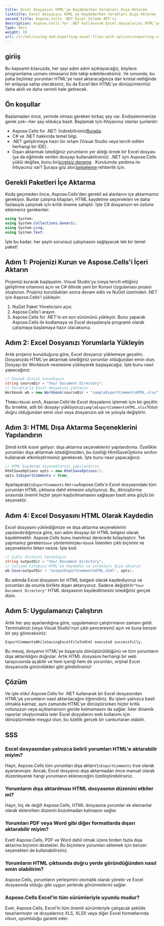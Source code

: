 ```yaml
---
title: Excel Dosyasını HTML'ye Kaydederken Yorumları Dışa Aktarma
linktitle: Excel Dosyasını HTML'ye Kaydederken Yorumları Dışa Aktarma
second_title: Aspose.Cells .NET Excel İşleme API'si
description: Aspose.Cells for .NET kullanarak Excel dosyalarını HTML'ye kaydederken yorumları kolayca nasıl dışa aktaracağınızı öğrenin. Açıklamaları korumak için bu adım adım kılavuzu izleyin.
type: docs
weight: 10
url: /tr/net/saving-and-exporting-excel-files-with-options/exporting-comments/
---
```

## giriiş
Bu kapsamlı kılavuzda, her şeyi adım adım açıklayacağız, böylece programlama uzmanı olmasanız bile takip edebileceksiniz. Ve sonunda, bu paha biçilmez yorumları HTML'ye nasıl aktaracağınıza dair kristal netliğinde bir anlayışa sahip olacaksınız, bu da Excel'den HTML'ye dönüşümlerinizi daha akıllı ve daha verimli hale getirecek.
## Ön koşullar
Başlamadan önce, yerinde olması gereken birkaç şey var. Endişelenmenize gerek yok—her şey oldukça basit. Başlamak için ihtiyacınız olanlar şunlardır:
-  Aspose.Cells for .NET: İndirebilirsiniz[Burada](https://releases.aspose.com/cells/net/).
- C# ve .NET hakkında temel bilgi.
- .NET geliştirmeye hazır bir ortam (Visual Studio veya tercih edilen herhangi bir IDE).
- Dışarı aktarmak istediğiniz yorumların yer aldığı örnek bir Excel dosyası (ya da eğitimde verilen dosyayı kullanabilirsiniz).
 .NET için Aspose.Cells yüklü değilse, bunu bir[ücretsiz deneme](https://releases.aspose.com/) . Kurulumda yardıma mı ihtiyacınız var? Şuraya göz atın:[belgeleme](https://reference.aspose.com/cells/net/) rehberlik için.
## Gerekli Paketleri İçe Aktarma
Koda geçmeden önce, Aspose.Cells'den gerekli ad alanlarını içe aktarmamız gerekiyor. Bunlar çalışma kitapları, HTML kaydetme seçenekleri ve daha fazlasıyla çalışmak için kritik öneme sahiptir. İşte C# dosyanızın en üstüne eklemeniz gerekenler:
```csharp
using System;
using System.Collections.Generic;
using System.Linq;
using System.Text;
```
İşte bu kadar; her şeyin sorunsuz çalışmasını sağlayacak tek bir temel paket!
## Adım 1: Projenizi Kurun ve Aspose.Cells'i İçeri Aktarın
Projenizi kurarak başlayalım. Visual Studio'yu (veya tercih ettiğiniz geliştirme ortamını) açın ve C# dilinde yeni bir Konsol Uygulaması projesi oluşturun. Projeniz kurulduktan sonra devam edin ve NuGet üzerinden .NET için Aspose.Cells'i yükleyin:
1. NuGet Paket Yöneticisini açın.
2. Aspose.Cells'i arayın.
3. Aspose.Cells for .NET'in en son sürümünü yükleyin.
Bunu yaparak Aspose.Cells ile kodlamaya ve Excel dosyalarıyla programlı olarak çalışmaya başlamaya hazır olacaksınız.
## Adım 2: Excel Dosyanızı Yorumlarla Yükleyin
Artık projeniz kurulduğuna göre, Excel dosyanızı yüklemeye geçelim. Dosyanızda HTML'ye aktarmak istediğiniz yorumlar olduğundan emin olun. Dosyayı bir Workbook nesnesine yükleyerek başlayacağız.
İşte bunu nasıl yapacağınız:
```csharp
// Kaynak dizini tanımlayın
string sourceDir = "Your Document Directory";
// Yorumlarla Excel dosyasını yükleyin
Workbook wb = new Workbook(sourceDir + "sampleExportCommentsHTML.xlsx");
```
 The`Workbook` sınıfı, Aspose.Cells'de Excel dosyalarını işlemek için bir geçittir. Bu örnekte, adlı bir dosyayı yüklüyoruz`sampleExportCommentsHTML.xlsx`Yolun doğru olduğundan emin olun veya dosyanızın adı ve yoluyla değiştirin.
## Adım 3: HTML Dışa Aktarma Seçeneklerini Yapılandırın
Şimdi kritik kısım geliyor: dışa aktarma seçeneklerini yapılandırma. Özellikle yorumları dışa aktarmak istediğimizden, bu özelliği HtmlSaveOptions sınıfını kullanarak etkinleştirmemiz gerekecek.
İşte bunu nasıl yapacağınız:
```csharp
// HTML kaydetme seçeneklerini yapılandırın
HtmlSaveOptions opts = new HtmlSaveOptions();
opts.IsExportComments = true;
```
 Ayarlayarak`IsExportComments` ile`true`Aspose.Cells'e Excel dosyasındaki tüm yorumları HTML çıktısına dahil etmesini söylüyoruz. Bu, dönüştürme sırasında önemli hiçbir şeyin kaybolmamasını sağlayan basit ama güçlü bir seçenektir.
## Adım 4: Excel Dosyasını HTML Olarak Kaydedin
 Excel dosyasını yüklediğimize ve dışa aktarma seçeneklerini yapılandırdığımıza göre, son adım dosyayı bir HTML belgesi olarak kaydetmektir. Aspose.Cells bunu inanılmaz derecede kolaylaştırır. Tek yapmamız gereken`Save` yöntemimiz`Workbook` İstenilen çıktı biçimini ve seçeneklerini ileten nesne.
İşte kod:
```csharp
// Çıktı dizinini tanımlayın
string outputDir = "Your Document Directory";
// Çalışma kitabını HTML'ye kaydedin ve yorumları dışa aktarın
wb.Save(outputDir + "outputExportCommentsHTML.html", opts);
```
 Bu adımda Excel dosyasını bir HTML belgesi olarak kaydediyoruz ve yorumları da onunla birlikte dışarı aktarıyoruz. Sadece değiştirin`"Your Document Directory"` HTML dosyasının kaydedilmesini istediğiniz gerçek dizin.
## Adım 5: Uygulamanızı Çalıştırın
Artık her şey ayarlandığına göre, uygulamanızı çalıştırmanın zamanı geldi. Terminalinizi (veya Visual Studio'nun çıktı penceresini) açın ve buna benzer bir şey göreceksiniz:
```plaintext
ExportCommentsWhileSavingExcelFileToHtml executed successfully.
```
Bu mesaj, dosyanın HTML'ye başarıyla dönüştürüldüğünü ve tüm yorumların dışa aktarıldığını doğrular. Artık HTML dosyasını herhangi bir web tarayıcısında açabilir ve hem içeriği hem de yorumları, orijinal Excel dosyanızda göründükleri gibi görebilirsiniz!
## Çözüm
Ve işte oldu! Aspose.Cells for .NET kullanarak bir Excel dosyasından HTML'ye yorumların nasıl aktarılacağını öğrendiniz. Bu işlem yalnızca basit olmakla kalmaz, aynı zamanda HTML'ye dönüştürürken hiçbir kritik notunuzun veya açıklamanızın geride kalmamasını da sağlar. İster dinamik raporlar oluşturmakla ister Excel dosyalarını web kullanımı için dönüştürmekle meşgul olun, bu özellik gerçek bir cankurtaran olabilir.
## SSS
### Excel dosyasından yalnızca belirli yorumları HTML'e aktarabilir miyim?  
 Hayır, Aspose.Cells tüm yorumları dışa aktarır`IsExportComments` true olarak ayarlanmıştır. Ancak, Excel dosyanızı dışa aktarmadan önce manuel olarak düzenleyerek hangi yorumların ekleneceğini özelleştirebilirsiniz.
### Yorumların dışa aktarılması HTML dosyasının düzenini etkiler mi?  
Hayır, hiç de değil! Aspose.Cells, HTML dosyasına yorumlar ek elemanlar olarak eklenirken düzenin bozulmadan kalmasını sağlar.
### Yorumları PDF veya Word gibi diğer formatlarda dışarı aktarabilir miyim?  
Evet! Aspose.Cells, PDF ve Word dahil olmak üzere birden fazla dışa aktarma biçimini destekler. Bu biçimlere yorumları eklemek için benzer seçenekleri de kullanabilirsiniz.
### Yorumların HTML çıktısında doğru yerde göründüğünden nasıl emin olabilirim?  
Aspose.Cells, yorumların yerleşimini otomatik olarak yönetir ve Excel dosyasında olduğu gibi uygun yerlerde görünmelerini sağlar.
### Aspose.Cells Excel'in tüm sürümleriyle uyumlu mudur?  
Evet, Aspose.Cells, Excel'in tüm önemli sürümleriyle çalışacak şekilde tasarlanmıştır ve dosyalarınız XLS, XLSX veya diğer Excel formatlarında olsun, uyumluluğu garanti eder.